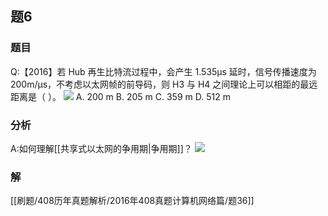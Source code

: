 ## 题6
### 题目
Q:【2016】若 Hub 再生比特流过程中，会产生 1.535μs 延时，信号传播速度为 200m/μs，不考虑以太网帧的前导码，则 H3 与 H4 之间理论上可以相距的最远距离是（ ）。
![](https://img.hwenyi.tech/202411211514672.webp)
A. 200 m
B. 205 m
C. 359 m
D. 512 m
### 分析
A:如何理解[[共享式以太网的争用期|争用期]]？
![](https://img.hwenyi.tech/202412011726374.webp)
### 解
[[刷题/408历年真题解析/2016年408真题计算机网络篇/题36]]